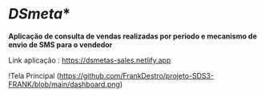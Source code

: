 
# *DSmeta**

**Aplicação de consulta de vendas realizadas por periodo e mecanismo de envio de SMS para o vendedor** 

Link aplicação : 
https://dsmetas-sales.netlify.app

!Tela Principal (https://github.com/FrankDestro/projeto-SDS3-FRANK/blob/main/dashboard.png)
